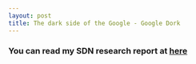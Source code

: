 ```yaml
---
layout: post
title: The dark side of the Google - Google Dork
---
```


### You can read my SDN research report at [here](https://bohan-zhang.com/research/Software_Defined_Network_Researching_Report.pdf)